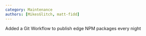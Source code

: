 ```yaml
---
category: Maintenance
authors: [MikesGlitch, matt-fidd]
---
```


Added a Git Workflow to publish edge NPM packages every night
